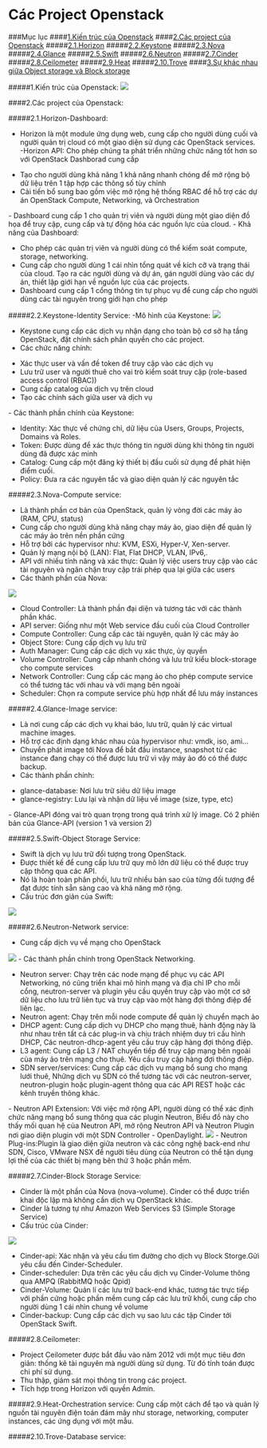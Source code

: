# Các Project Openstack
###Mục lục
####[1.Kiến trúc của Openstack](#kientruc)
####[2.Các project của Openstack](#project)
#####[2.1.Horizon](#horizon)
#####[2.2.Keystone](#keystone)
#####[2.3.Nova](#nova)
#####[2.4.Glance](#glance)
#####[2.5.Swift](#swift)
#####[2.6.Neutron](#neutron)
#####[2.7.Cinder](#cinder)
#####[2.8.Ceilometer](#ceilometer)
#####[2.9.Heat](#heat)
#####[2.10.Trove](#trove)
####[3.Sự khác nhau giữa Object storage và Block storage](#khacnhau)

<a name="kientruc"></a>
#####1.Kiến trúc của Openstack:
<img src="https://dague.net/wp-content/uploads/2014/08/screenshot_185.png">

<a name="project"></a>
####2.Các project của Openstack:

<a name="horizon"></a>
#####2.1.Horizon-Dashboard:
- Horizon là một module ứng dụng web, cung cấp cho người dùng cuối và người quản trị cloud có một giao diện sử dụng các OpenStack services.
-Horizon API: Cho phép chúng ta phát triển những chức năng tốt hơn so với OpenStack Dashborad cung cấp
<ul>
<li> Tạo cho người dùng khả năng 1 khả năng nhanh chóng để mở rộng bộ dữ liệu trên 1 tập hợp các thông số tùy chỉnh</li>
<li> Cải tiến bổ sung bao gồm việc mở rộng hệ thống RBAC để hỗ trợ các dự án OpenStack Compute, Networking, và Orchestration</li>
</ul>
- Dashboard cung cấp 1 cho quản trị viên và người dùng một giao diện đồ họa để truy cập, cung cấp và tự động hóa các nguồn lực của cloud.
- Khả năng của Dashboard:
<ul>
<li> Cho phép các quản trị viên và người dùng có thể kiểm soát compute, storage, networking.</li>
<li> Cung cấp cho người dùng 1 cái nhìn tổng quát về kích cỡ và trạng thái của cloud. Tạo ra các người dùng và dự án, gán người dùng vào các dự án, thiết lập giới hạn về nguồn lực của các projects.</li>
<li> Dashboard cung cấp 1 cổng thông tin tự phục vụ để cung cấp cho người dùng các tài nguyên trong giới hạn cho phép</li>
</ul>

<a name="keystone"></a>
#####2.2.Keystone-Identity Service:
-Mô hình của Keystone:
<img src="https://allthingsopendotcom.files.wordpress.com/2014/07/keystone.png">
- Keystone cung cấp các dịch vụ nhận dạng cho toàn bộ cơ sở hạ tầng OpenStack, đặt chính sách phân quyền cho các project.
- Các chức năng chính:
<ul>
<li> Xác thực user và vấn đề token để truy cập vào các dịch vụ</li>
<li> Lưu trữ user và người thuê cho vai trò kiểm soát truy cập (role-based access control (RBAC))</li>
<li> Cung cấp catalog của dịch vụ trên cloud</li>
<li> Tạo các chính sách giữa user và dịch vụ</li>
</ul>
- Các thành phần chính của Keystone:
<ul>
<li> Identity: Xác thực về chứng chỉ, dữ liệu của Users, Groups, Projects, Domains và Roles.</li>
<li> Token: Được dùng để xác thực thông tin người dùng khi thông tin người dùng đã được xác minh</li>
<li> Catalog: Cung cấp một đăng ký thiết bị đầu cuối sử dụng để phát hiện điểm cuối.</li>
<li> Policy: Đưa ra các nguyên tắc và giao diện quản lý các nguyên tắc</li>
</ul>

<a name="nova"></a>
#####2.3.Nova-Compute service:
- Là thành phần cơ bản của OpenStack, quản lý vòng đời các máy ảo (RAM, CPU, status)
- Cung cấp cho người dùng khả năng chạy máy ảo, giao diện để quản lý các máy ảo trên nền phần cứng
- Hỗ trợ bởi các hypervisor như: KVM, ESXi, Hyper-V, Xen-server.
- Quản lý mạng nội bộ (LAN): Flat, Flat DHCP, VLAN, IPv6,.
- API với nhiều tính năng và xác thực: Quản lý việc users truy cập vào các tài nguyên và ngăn chặn truy cập trái phép qua lại giữa các users
- Các thành phần của Nova:
<img src="http://docs.openstack.org/developer/nova/_images/Novadiagram.png">
<ul>
<li>Cloud Controller: Là thành phần đại diện và tương tác với các thành phần khác.</li>
<li>API server: Giống như một Web service đầu cuối của Cloud Controller</li>
<li>Compute Controller: Cung cấp các tài nguyên, quản lý các máy ảo</li>
<li>Object Store: Cung cấp dịch vụ lưu trữ</li>
<li>Auth Manager: Cung cấp các dịch vụ xác thực, ủy quyền</li>
<li>Volume Controller: Cung cấp nhanh chóng và lưu trữ kiểu block-storage cho compute services</li>
<li>Network Controller: Cung cấp các mạng ảo cho phép compute service có thể tương tác với nhau và với mạng bên ngoài</li>
<li>Scheduler: Chọn ra compute service phù hợp nhất để lưu máy instances</li>
</ul>

<a name="glance"></a>
#####2.4.Glance-Image service:
- Là nơi cung cấp các dịch vụ khai báo, lưu trữ, quản lý các virtual machine images.
- Hỗ trợ các định dạng khác nhau của hypervisor như: vmdk, iso, ami...
- Chuyển phát image tới Nova để bắt đầu instance, snapshot từ các instance đang chạy có thể được lưu trữ vì vậy máy ảo đó có thể được backup.
- Các thành phần chính:
<ul>
<li>glance-database: Nơi lưu trữ siêu dữ liệu image</li>
<li>glance-registry: Lưu lại và nhận dữ liệu về image (size, type, etc)</li>
</ul>
- Glance-API đóng vai trò quan trọng trong quá trình xử lý image. Có 2 phiên bản của Glance-API (version 1 và version 2)

<a name="swift"></a>
#####2.5.Swift-Object Storage Service:
- Swift là dịch vụ lưu trữ đối tượng trong OpenStack.
- Được thiết kế để cung cấp lưu trữ quy mô lớn dữ liệu có thể được truy cập thông qua các API.
- Nó là hoàn toàn phân phối, lưu trữ nhiều bản sao của từng đối tượng để đạt được tính sẵn sàng cao và khả năng mở rộng.
- Cấu trúc đơn giản của Swift:
<img src="http://i.imgur.com/9CrfyLK.png">


<a name="neutron"></a>
#####2.6.Neutron-Network service:
- Cung cấp dịch vụ về mạng cho OpenStack
<img src="http://i.imgur.com/hWTvdd9.png">
- Các thành phần chính trong OpenStack Networking.
<ul>
<li>Neutron server: Chạy trên các node mạng để phục vụ các API Networking, nó cũng triển khai mô hình mạng và địa chỉ IP cho mỗi cổng, neutron-server và plugin yêu cầu quyền truy cập vào một cơ sở dữ liệu cho lưu trữ liên tục và truy cập vào một hàng đợi thông điệp để liên lạc.</li>
<li>Neutron agent: Chạy trên mỗi node compute để quản lý chuyển mạch ảo</li>
<li>DHCP agent: Cung cấp dịch vụ DHCP cho mạng thuê, hành động này là như nhau trên tất cả các plug-in và chịu trách nhiệm duy trì cấu hình DHCP, Các neutron-dhcp-agent yêu cầu truy cập hàng đợi thông điệp.</li>
<li>L3 agent: Cung cấp L3 / NAT chuyển tiếp để truy cập mạng bên ngoài của máy ảo trên mạng cho thuê. Yêu cầu truy cập hàng đợi thông điệp.</li>
<li>SDN server/services: Cung cấp các dịch vụ mạng bổ sung cho mạng lưới thuê, Những dịch vụ SDN có thể tương tác với các neutron-server, neutron-plugin hoặc plugin-agent thông qua các API REST hoặc các kênh truyền thông khác.</li>
</ul>
- Neutron API Extension: Với việc mở rộng API, người dùng có thể xác định chức năng mạng bổ sung thông qua các plugin Neutron, Biểu đồ này cho thấy mối quan hệ của Neutron API, mở rộng Neutron API và Neutron Plugin nơi giao diện plugin với một SDN Controller - OpenDaylight.
<img src="http://i.imgur.com/opdT9Tr.jpg">
- Neutron Plug-ins:Plugin là giao diện giữa neutron và các công nghệ back-end như SDN, Cisco, VMware NSX để người tiêu dùng của Neutron có thể tận dụng lợi thế của các thiết bị mạng bên thứ 3 hoặc phần mềm.

<a name=""></a>
#####2.7.Cinder-Block Storage Service:
- Cinder là một phần của Nova (nova-volume). Cinder có thể được triển khai độc lập mà không cần dịch vụ OpenStack khác.
- Cinder là tương tự như Amazon Web Services S3 (Simple Storage Service)
- Cấu trúc của Cinder:
<img src="https://varchitectthoughts.files.wordpress.com/2013/11/screen-shot-2013-11-18-at-11-00-24-am.png">
<ul>
<li>Cinder-api: Xác nhận và yêu cầu tìm đường cho dịch vụ Block Storge.Gửi yêu cầu đến Cinder-Scheduler.</li>
<li>Cinder-scheduler: Dựa trên các yêu cầu dịch vụ Cinder-Volume thông qua AMPQ (RabbitMQ hoặc Qpid)</li>
<li>Cinder-Volume: Quản lí các lưu trữ back-end khác, tương tác trực tiếp với phần cứng hoặc phần mềm cung cấp các lưu trữ khối, cung cấp cho người dùng 1 cái nhìn chung về volume</li>
<li>Cinder-backup: Cung cấp các dịch vụ sao lưu các tập Cinder tới OpenStack Swift.</li>
</ul>

<a name="ceilometer"></a>
#####2.8.Ceilometer:
- Project Ceilometer được bắt đầu vào năm 2012 với một mục tiêu đơn giản: thống kê tài nguyên mà người dùng sử dụng. Từ đó tính toán được chi phí sử dụng.
- Thu thập, giám sát mọi thông tin trong các project.
- Tích hợp trong Horizon với quyền Admin.

<a name=""></a>
#####2.9.Heat-Orchestration service:
Cung cấp một cách để tạo và quản lý nguồn tài nguyên điện toán đám mây như storage, networking, computer instances, các ứng dụng với một mẫu.

<a name=""></a>
#####2.10.Trove-Database service:











